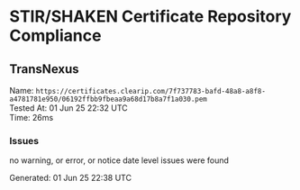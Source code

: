 # STIR/SHAKEN Certificate Repository Compliance

## TransNexus

Name: `https://certificates.clearip.com/7f737783-bafd-48a8-a8f8-a4781781e950/06192ffbb9fbeaa9a68d17b8a7f1a030.pem`\
Tested At: 01 Jun 25 22:32 UTC\
Time: 26ms

### Issues

no warning, or error, or notice date level issues were found

Generated: 01 Jun 25 22:38 UTC